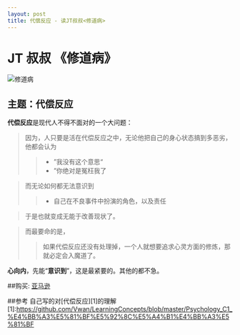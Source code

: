 ```yaml
---
layout: post
title: 代偿反应 - 读JT叔叔<修道病>
---
```


# JT 叔叔 《修道病》

![修道病](https://images-cn.ssl-images-amazon.com/images/I/41cAc83vfTL._SX351_BO1,204,203,200_.jpg)

## 主题：**代偿反应**

**代偿反应**是现代人不得不面对的一个大问题：
> 因为，人只要是活在代偿反应之中，无论他把自己的身心状态搞到多恶劣，他都会认为
>>- ”我没有这个意思“
>>- ”你绝对是冤枉我了

>而无论如何都无法意识到
>>- 自己在不良事件中扮演的角色，以及责任

>于是也就变成无能于改善现状了。

>而最要命的是，
>>如果代偿反应还没有处理掉，一个人就想要追求心灵方面的修炼，那就必定会入魔道了。

__心向内__，先能“**意识到**”，这是最紧要的。其他的都不急。


##购买:
[亚马逊](https://www.amazon.cn/%E4%BF%AE%E9%81%93%E7%97%85-JT%E5%8F%94%E5%8F%94/dp/B0198M0HIK)

##参考
自己写的对[代偿反应][1]的理解
[1]:https://github.com/Vwan/LearningConcepts/blob/master/Psychology_C1_%E4%BB%A3%E5%81%BF%E5%92%8C%E5%A4%B1%E4%BB%A3%E5%81%BF
